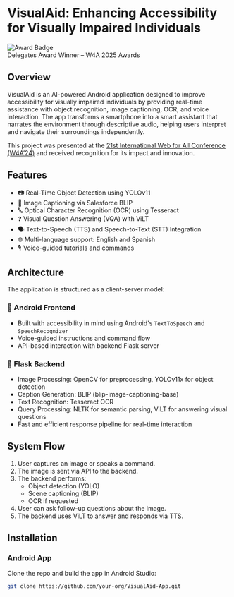 # VisualAid: Enhancing Accessibility for Visually Impaired Individuals

![Award Badge](https://www.w4a.info/2025/awards/)  
Delegates Award Winner – W4A 2025 Awards

## Overview

VisualAid is an AI-powered Android application designed to improve accessibility for visually impaired individuals by providing real-time assistance with object recognition, image captioning, OCR, and voice interaction. The app transforms a smartphone into a smart assistant that narrates the environment through descriptive audio, helping users interpret and navigate their surroundings independently.

This project was presented at the [21st International Web for All Conference (W4A’24)](https://www.w4a.info/2025/awards/) and received recognition for its impact and innovation.

## Features

- 📷 Real-Time Object Detection using YOLOv11
- 📝 Image Captioning via Salesforce BLIP
- 🔤 Optical Character Recognition (OCR) using Tesseract
- ❓ Visual Question Answering (VQA) with ViLT
- 🗣️ Text-to-Speech (TTS) and Speech-to-Text (STT) Integration
- 🌐 Multi-language support: English and Spanish
- 🎙️ Voice-guided tutorials and commands

## Architecture

The application is structured as a client-server model:

### 📱 Android Frontend
- Built with accessibility in mind using Android's `TextToSpeech` and `SpeechRecognizer`
- Voice-guided instructions and command flow
- API-based interaction with backend Flask server

### 🧠 Flask Backend
- Image Processing: OpenCV for preprocessing, YOLOv11x for object detection
- Caption Generation: BLIP (blip-image-captioning-base)
- Text Recognition: Tesseract OCR
- Query Processing: NLTK for semantic parsing, ViLT for answering visual questions
- Fast and efficient response pipeline for real-time interaction

## System Flow

1. User captures an image or speaks a command.
2. The image is sent via API to the backend.
3. The backend performs:
   - Object detection (YOLO)
   - Scene captioning (BLIP)
   - OCR if requested
4. User can ask follow-up questions about the image.
5. The backend uses ViLT to answer and responds via TTS.

## Installation

### Android App
Clone the repo and build the app in Android Studio:
```bash
git clone https://github.com/your-org/VisualAid-App.git
